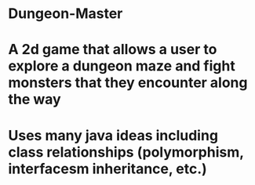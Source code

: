 # Dungeon-Master
# A 2d game that allows a user to explore a dungeon maze and fight monsters that they encounter along the way
# Uses many java ideas including class relationships (polymorphism, interfacesm inheritance, etc.)
